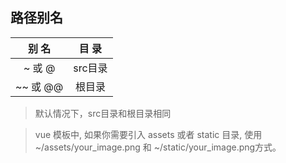 <!-- [链接](www.baidu.com) -->
<!-- ```
  代码块
``` -->
## 路径别名
|别 名|目 录|
|:-----:|:-----:|
|~ 或 @ |src目录|
|~~ 或 @@|根目录|

> 默认情况下，src目录和根目录相同

> vue 模板中, 如果你需要引入 assets 或者 static 目录, 使用 ~/assets/your_image.png 和 ~/static/your_image.png方式。
